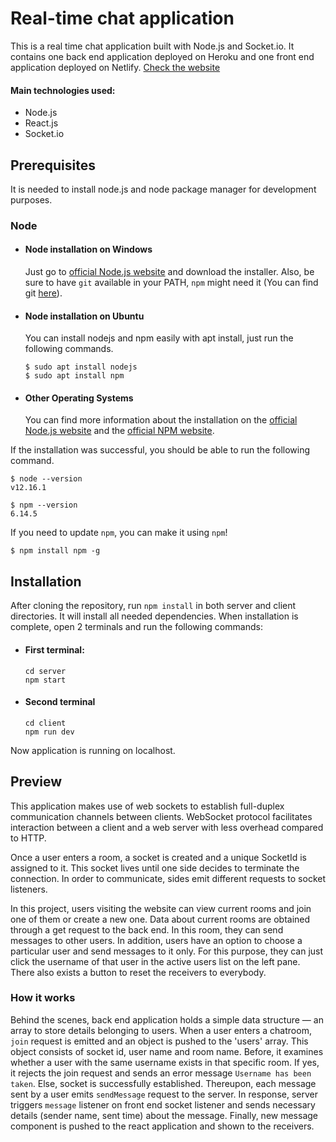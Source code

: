 # Real-time chat application
 
This is a real time chat application built with Node.js and Socket.io. It contains one back end application deployed on Heroku and one front end application deployed on Netlify. [Check the website](https://borntochat.netlify.app) 

#### Main technologies used:
<ul>
  <li>Node.js</li>
  <li>React.js</li>
  <li>Socket.io</li>
</ul>

## Prerequisites
It is needed to install node.js and node package manager for development purposes.

### Node
- #### Node installation on Windows

  Just go to [official Node.js website](https://nodejs.org/) and download the installer.
Also, be sure to have `git` available in your PATH, `npm` might need it (You can find git [here](https://git-scm.com/)).

- #### Node installation on Ubuntu

  You can install nodejs and npm easily with apt install, just run the following commands.

      $ sudo apt install nodejs
      $ sudo apt install npm

- #### Other Operating Systems
  You can find more information about the installation on the [official Node.js website](https://nodejs.org/) and the [official NPM website](https://npmjs.org/).

If the installation was successful, you should be able to run the following command.

    $ node --version
    v12.16.1

    $ npm --version
    6.14.5

If you need to update `npm`, you can make it using `npm`!

    $ npm install npm -g
    

## Installation
  After cloning the repository, run `npm install` in both server and client directories. It will install all needed dependencies. When installation is complete, open 2 terminals and run the following commands:
  - #### First terminal:
    
        cd server
        npm start
    
  - #### Second terminal

        cd client
        npm run dev
      
  Now application is running on localhost.
  
## Preview
This application makes use of web sockets to establish full-duplex communication channels between clients. WebSocket protocol facilitates interaction between a client and a web server with less overhead compared to HTTP.

Once a user enters a room, a socket is created and a unique SocketId is assigned to it. This socket lives until one side decides to terminate the connection. In order to communicate, sides emit different requests to socket listeners. 

In this project, users visiting the website can view current rooms and join one of them or create a new one. Data about current rooms are obtained through a get request to the back end. In this room, they can send messages to other users. In addition, users have an option to choose a particular user and send messages to it only. For this purpose, they can just click the username of that user in the active users list on the left pane. There also exists a button to reset the receivers to everybody.

### How it works
Behind the scenes, back end application holds a simple data structure — an array to store details belonging to users. When a user enters a chatroom, `join` request is emitted and an object is pushed to the 'users' array. This object consists of socket id, user name and room name. Before, it examines whether a user with the same username exists in that specific room. If yes, it rejects the join request and sends an error message `Username has been taken`. Else, socket is successfully established. Thereupon, each message sent by a user emits `sendMessage` request to the server. In response, server triggers `message` listener on front end socket listener and sends necessary details (sender name, sent time) about the message. Finally, new message component is pushed to the react application and shown to the receivers. 